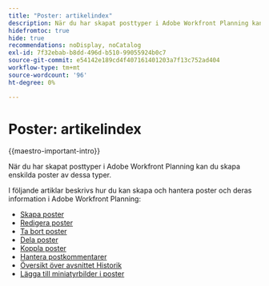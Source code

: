 ```yaml
---
title: "Poster: artikelindex"
description: När du har skapat posttyper i Adobe Workfront Planning kan du skapa enskilda poster av dessa typer. I följande artiklar beskrivs hur du kan skapa och hantera poster och deras information i Adobe Workfront Planning.
hidefromtoc: true
hide: true
recommendations: noDisplay, noCatalog
exl-id: 7f32ebab-b8dd-496d-b510-99055924b0c7
source-git-commit: e54142e189cd4f407161401203a7f13c752ad404
workflow-type: tm+mt
source-wordcount: '96'
ht-degree: 0%

---
```


<!-- update the metadata with real information when making this available in TOC and in the left nav
---
title: The architecture and fields of Adobe Maestro
description: The following articles describe how you can create and manage records in Adobe Maestro. 
hidefromtoc: yes
author: Alina
feature: Work Management
role: User
hide: yes
---
-->

# Poster: artikelindex

{{maestro-important-intro}}

När du har skapat posttyper i Adobe Workfront Planning kan du skapa enskilda poster av dessa typer.

I följande artiklar beskrivs hur du kan skapa och hantera poster och deras information i Adobe Workfront Planning:

* [Skapa poster](/help/quicksilver/maestro/records/create-records.md)
* [Redigera poster](/help/quicksilver/maestro/records/edit-records.md)
* [Ta bort poster](/help/quicksilver/maestro/records/delete-records.md)
* [Dela poster](/help/quicksilver/maestro/records/share-records.md)
* [Koppla poster](/help/quicksilver/maestro/records/connect-records.md)
* [Hantera postkommentarer](/help/quicksilver/maestro/records/manage-record-comments.md)
* [Översikt över avsnittet Historik](/help/quicksilver/maestro/records/history-section-overview.md)
* [Lägga till miniatyrbilder i poster](/help/quicksilver/maestro/records/add-thumbnails-to-records.md)
